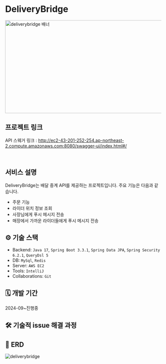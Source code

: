 # DeliveryBridge
<img src="https://github.com/user-attachments/assets/61b46050-6187-491a-9143-0bcba920226e" alt="deliverybridge 배너" style="width: 1000px; height: 300px;">




## 프로젝트 링크
API 스웨거 링크 : http://ec2-43-201-252-254.ap-northeast-2.compute.amazonaws.com:8080/swagger-ui/index.html#/

<br>

## 서비스 설명
DeliveryBridge는 배달 중계 API를 제공하는 프로젝트입니다. 주요 기능은 다음과 같습니다.


- 주문 기능
- 라이더 위치 정보 조회
- 사장님에게 푸시 메시지 전송
- 매장에서 가까운 라이더들에게 푸시 메시지 전송


## ⚙️ 기술 스택
- Backend: `Java 17`, `Spring Boot 3.3.1`, `Spring Data JPA`, `Spring Security 6.2.1`, `QueryDsl 5`
- DB: `MySql`, `Redis`
- Server: `AWS EC2`
- Tools: `IntelliJ`
- Collaborations: `Git`


## 🗓️ 개발 기간
2024-09~진행중

## 🛠 기술적 issue 해결 과정


## 💾 ERD

![deliverybridge](https://github.com/user-attachments/assets/652c885a-1fdb-44ff-94c1-2fc32ed472f3)








